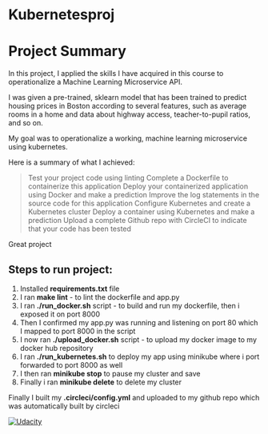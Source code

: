 # Kubernetesproj

# Project Summary
In this project, I applied the skills I have acquired in this course to operationalize a Machine Learning Microservice API.

I was given a pre-trained, sklearn model that has been trained to predict housing prices in Boston according to several features, 
such as average rooms in a home and data about highway access, teacher-to-pupil ratios, and so on.

My goal was to operationalize a working, machine learning microservice using kubernetes.

Here is a summary of what I achieved:

> Test your project code using linting
> Complete a Dockerfile to containerize this application
> Deploy your containerized application using Docker and make a prediction
> Improve the log statements in the source code for this application
> Configure Kubernetes and create a Kubernetes cluster
> Deploy a container using Kubernetes and make a prediction
> Upload a complete Github repo with CircleCI to indicate that your code has been tested

Great project
## Steps to run project:
1. Installed **requirements.txt** file
2. I ran **make lint** - to lint the dockerfile and app.py
3. I ran **./run_docker.sh** script - to build and run my dockerfile, then i exposed it on port 8000
4. Then I confirmed my app.py was running and listening on port 80 which I mapped to port 8000 in the script
5. I now ran **./upload_docker.sh** script - to upload my docker image to my docker hub repository
6. I ran **./run_kubernetes.sh** to deploy my app using minikube where i port forwarded to port 8000 as well
7. I then ran **minikube stop** to pause my cluster and save
8. Finally i ran **minikube delete** to delete my cluster

Finally I built my **.circleci/config.yml** and uploaded to my github repo which was automatically built by circleci

[![Udacity](https://circleci.com/gh/Udacity/Kubernetesproj.svg?style=svg&circle-token=49f7b1aac282d1af4ca55d0b28caef00c964b907)](https://app.circleci.com/pipelines/github/Bliss911)
